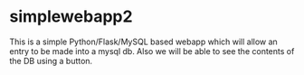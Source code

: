 # simplewebapp2

This is a simple Python/Flask/MySQL based webapp which will allow an entry to be made into a mysql db.
Also we will be able to see the contents of the DB using a button.
